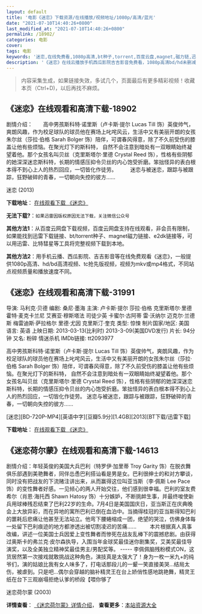 ```yaml
---
layout: default
title: '电影《迷恋》下载资源/在线播放/视频地址/1080p/高清/蓝光'
date: "2021-07-10T14:40:26+0800"
last_modified_at: "2021-07-10T14:40:26+0800"
permalink: /18902/
categories: 电影
cover:
tags: 电影
keywords: '迷恋,在线免费看,1080p高清,bt种子,torrent,百度云盘,magnet,磁力链,迅雷下载资源'
description: '《迷恋》在线云播放手机西瓜影院吉吉影音免费看，1080p高清bd/hd未删减完整版和tc抢先枪版，mkv/mp4格式，附带bt/torrent种子、magnet/磁力链、百度云盘、网盘资源迅雷下载链接'
---
```


>内容采集生成，如果链接失效，多试几个，页面最后有更多精彩视频！收藏本页（Ctrl+D)，以后再找不麻烦。


## 《迷恋》在线观看和高清下载-18902

剧情介绍：　　高中男孩斯科特·诺里斯（卢卡斯·提尔 Lucas Till 饰）英俊帅气，爽朗风趣，作为校足球队的球员他在赛场上叱咤风云，生活中又有美丽开朗的女孩朱尔丝（莎拉·伯格 Sarah Bolger 饰）陪伴，可谓春风得意，除了不久前受伤的膝盖让他有些烦恼。在聚光灯下的斯科特， 自然不会注意到暗处有一双眼睛始终凝望着他。那个女孩名叫贝丝（克里斯塔尔·里德 Crystal Reed 饰），性格有些阴郁的她深深迷恋斯科特，长期的情感压抑令贝丝的内心饱受折磨。笨拙怪异的表白根本得不到心上人的热烈回应，一切皆化作徒劳。  　　迷恋与被迷恋，跟踪与被跟踪，狂野破碎的青春，一切朝向失控的彼方……


迷恋 (2013)

**下载地址**： [在线观看下载 《迷恋》](https://www.btbtdy.me/btdy/dy2655.html) 


**无法下载?**：`如果迅雷因版权原因无法下载，关注微信公众号 `

**其他方法1**：从百度云网盘下载视频，百度云网盘支持在线观看，非会员有限制，如果能找到迅雷下载链接、bt/torrent种子、magnet磁力链接、e2dk链接等，可以用迅雷、比特彗星等工具将完整视频下载到本地。

**其他方法2**：用手机云播、西瓜影院、吉吉影音等在线免费观看《迷恋》，一般提供1080p高清、hd/bd高清视频、tc抢先版视频，视频为mkv或mp4格式，不同站点视频质量和播放速度不同。


## 《迷恋》在线观看和高清下载-31991

导演: 马利克·贝德 编剧: 桑尼·墨海 主演: 卢卡斯·提尔 莎拉·伯格 克里斯塔尔·里德 霍特·麦克卡兰尼 艾赛亚·穆斯塔法 司徒少英 卡蜜尔·古阿蒂 雷·沃纳尔 迈克尔·兰德斯 梅雷迪斯·萨拉格尔 里德·尤因 克里斯汀·奎克 类型: 惊悚 制片国家/地区: 美国 语言: 英语 上映日期: 2013-03-13(比利时) 2013-3-09(美国DVD发行) 片长: 94分钟 又名: 粉碎 情迷杀机 IMDb链接: tt2093977

高中男孩斯科特·诺里斯（卢卡斯·提尔 Lucas Till 饰）英俊帅气，爽朗风趣，作为校足球队的球员他在赛场上叱咤风云，生活中又有美丽开朗的女孩朱尔丝（莎拉·伯格 Sarah Bolger 饰）陪伴，可谓春风得意，除了不久前受伤的膝盖让他有些烦恼。在聚光灯下的斯科特， 自然不会注意到暗处有一双眼睛始终凝望着他。那个女孩名叫贝丝（克里斯塔尔·里德 Crystal Reed 饰），性格有些阴郁的她深深迷恋斯科特，长期的情感压抑令贝丝的内心饱受折磨。笨拙怪异的表白根本得不到心上人的热烈回应，一切皆化作徒劳。 迷恋与被迷恋，跟踪与被跟踪，狂野破碎的青春，一切朝向失控的彼方……


[迷恋][BD-720P-MP4][英语中字][豆瓣5.9分][1.4GB][2013][BT下载/迅雷下载]

**下载地址**： [在线观看下载 《迷恋》](https://www.btdx8.com/torrent/crush_2013.html) 


## 《迷恋荷尔蒙》在线观看和高清下载-14613

剧情介绍：年轻英俊的美国大兵巴利（特罗伊·加里蒂 Troy Garity 饰）在脱衣舞俱乐部遇到美艳舞者，同伴怂恿巴利搭讪看是男是女。巴利很绅士的和对方攀谈，同时没有把战友的下流赌注讲出来，从而赢得这位叫亚当斯（李·佩斯 Lee Pace 饰）的变性舞者好感。一见倾心的两人开始交往，他们感到很幸福。巴利的室友费希尔（肖恩·海托西 Shawn Hatosy 饰）十分嫉妒，不断挑衅生事，并最终唆使新兵用球棒残忍结束了巴利22岁的生命。7月4日是美国国庆日，亚当斯正在庆典晚会上大放异彩，而在异地的寓所巴利已倒在血泊中。当摘得桂冠的亚当斯得知巴利的噩耗后悲痛让他甚至无法站立。他弯下腰蜷缩成一团，绝望的哭泣，仿佛身体每一处留下巴利痕迹的地方都渗透出被切割凌迟的苦痛......  　　本片根据真人真事改编，讲述一位美国士兵因爱上变性舞者而惨死在战友乱棒下的震撼悲剧。由获得过奥斯卡的弗兰克·皮尔森执导，入围当年金球奖最佳迷你剧集奖，艾美奖最佳导演奖，以及全美独立精神奖最佳男主/男配奖等。 ----- 李佩佩脑残粉模式ON，这货居然第一次接戏就敢挑战这种角色，演技真是太强大了！身为一枚一米九+的纯爷们，演的姑娘比我有女人味多了，打电话那段儿的一颦一笑直接美哭…结局太伤，被虐到。只是吧...偶尔会穿越的脑补精灵王在台上娇俏性感地跳艳舞，精灵王纸在台下三观崩塌拒绝认爹的桥段【喂你够了


迷恋荷尔蒙 (2003)

**详情查看**： [《迷恋荷尔蒙》详情介绍](/movie/14613/)， **查看更多**：[本站资源大全](/movie/t/all/)

